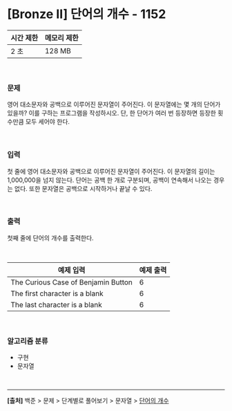 # [Bronze Ⅱ] 단어의 개수 - 1152

|시간 제한|메모리 제한|
|---|---|
|2 초|128 MB|

<br>

### 문제
영어 대소문자와 공백으로 이루어진 문자열이 주어진다. 이 문자열에는 몇 개의 단어가 있을까? 이를 구하는 프로그램을 작성하시오. 단, 한 단어가 여러 번 등장하면 등장한 횟수만큼 모두 세어야 한다.

<br>

### 입력
첫 줄에 영어 대소문자와 공백으로 이루어진 문자열이 주어진다. 이 문자열의 길이는 1,000,000을 넘지 않는다. 단어는 공백 한 개로 구분되며, 공백이 연속해서 나오는 경우는 없다. 또한 문자열은 공백으로 시작하거나 끝날 수 있다.

<br>

### 출력
첫째 줄에 단어의 개수를 출력한다.

<br>

|예제 입력|예제 출력|
|---|---|
|The Curious Case of Benjamin Button|6|
| The first character is a blank|6|
|The last character is a blank |6|

<br>

### 알고리즘 분류
* 구현
* 문자열

<br>

---
**[출처]** 백준 > 문제 > 단계별로 풀어보기 > 문자열 > [단어의 개수](https://www.acmicpc.net/problem/1152)